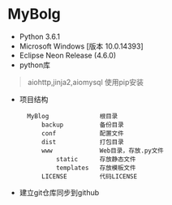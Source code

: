 # MyBolg 
* Python 3.6.1
* Microsoft Windows [版本 10.0.14393]
* Eclipse Neon Release (4.6.0)   
* python库
> aiohttp,jinja2,aiomysql 使用pip安装
* 项目结构

        MyBlog              根目录
            backup          备份目录
            conf            配置文件
            dist            打包目录
            www             Web目录，存放.py文件
                static      存放静态文件
                templates   存放模板文件
            LICENSE         代码LICENSE
        
        
* 建立git仓库同步到github

